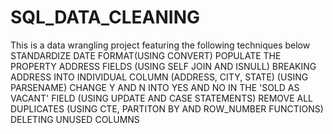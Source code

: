 # SQL_DATA_CLEANING
This is a data wrangling project featuring the following techniques below
STANDARDIZE DATE FORMAT(USING CONVERT)
POPULATE THE PROPERTY ADDRESS FIELDS (USING SELF JOIN AND ISNULL)
BREAKING ADDRESS INTO INDIVIDUAL COLUMN (ADDRESS, CITY, STATE) (USING PARSENAME)
CHANGE Y AND N INTO YES AND NO IN THE 'SOLD AS VACANT' FIELD (USING UPDATE AND CASE STATEMENTS)
REMOVE ALL DUPLICATES (USING CTE, PARTITON BY AND ROW_NUMBER FUNCTIONS)
DELETING UNUSED COLUMNS 
